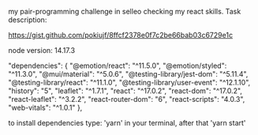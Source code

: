 my pair-programming challenge in selleo checking my react skills. Task description:

https://gist.github.com/pokiujf/8ffcf2378e0f7c2be66bab03c6729e1c

node version: 14.17.3

"dependencies": {
    "@emotion/react": "^11.5.0",
    "@emotion/styled": "^11.3.0",
    "@mui/material": "^5.0.6",
    "@testing-library/jest-dom": "^5.11.4",
    "@testing-library/react": "^11.1.0",
    "@testing-library/user-event": "^12.1.10",
    "history": "5",
    "leaflet": "^1.7.1",
    "react": "^17.0.2",
    "react-dom": "^17.0.2",
    "react-leaflet": "^3.2.2",
    "react-router-dom": "6",
    "react-scripts": "4.0.3",
    "web-vitals": "^1.0.1"
  },
  
 to install dependencies type: 'yarn' in your terminal, after that 'yarn start'


